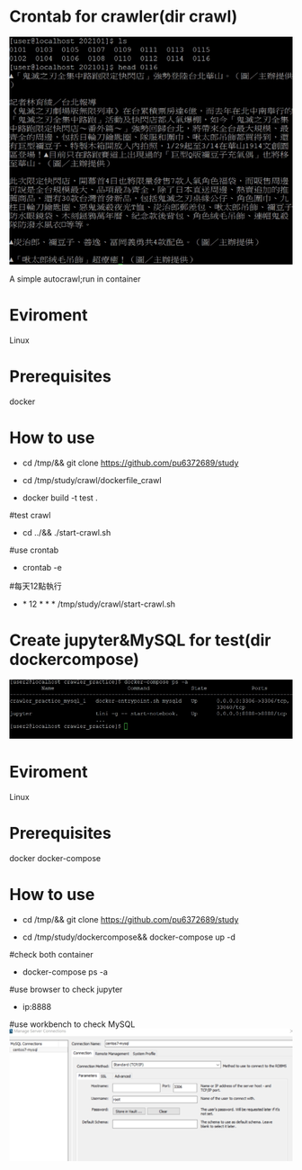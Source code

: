 # Crontab for crawler(dir crawl)
![image](https://raw.githubusercontent.com/pu6372689/study/master/docker_practice/ReadmePic/p1.jpg)

A simple autocrawl;run in container

# Eviroment 
Linux

# Prerequisites
docker

# How to use
* cd /tmp/&& git clone https://github.com/pu6372689/study

* cd /tmp/study/crawl/dockerfile_crawl

* docker build -t test .

#test crawl

* cd ../&& ./start-crawl.sh

#use crontab

* crontab -e

#每天12點執行

* \* 12 * * * /tmp/study/crawl/start-crawl.sh



# Create jupyter&MySQL for test(dir dockercompose)
![image](https://raw.githubusercontent.com/pu6372689/study/master/docker_practice/ReadmePic/p2.jpg)



# Eviroment 
Linux

# Prerequisites
docker
docker-compose

# How to use
* cd /tmp/&& git clone https://github.com/pu6372689/study

* cd /tmp/study/dockercompose&& docker-compose up -d

#check both container

* docker-compose ps -a

#use browser to check jupyter

* ip:8888

#use workbench to check MySQL
![image](https://raw.githubusercontent.com/pu6372689/study/master/docker_practice/ReadmePic/p3.jpg)
